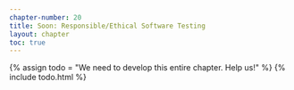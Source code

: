 ```yaml
---
chapter-number: 20
title: Soon: Responsible/Ethical Software Testing
layout: chapter
toc: true
---
```


{% assign todo = "We need to develop this entire chapter. Help us!" %}
{% include todo.html %}


